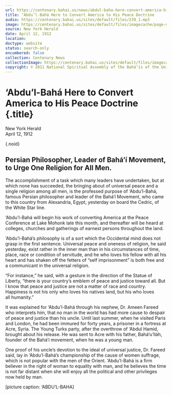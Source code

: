 ```yaml
---
url: https://centenary.bahai.us/news/abdul-baha-here-convert-america-his-peace-doctrine-1
title: ‘Abdu’l-Bahá Here to Convert America to His Peace Doctrine
audio: https://centenary.bahai.us/sites/default/files/239_1.mp3
image: https://centenary.bahai.us/sites/default/files/imagecache/page-main-image/images/press_clippings/04-12-1912%2CNew%20York%20Herald%2CAbdul%20Baha%20Here%20To%20Convert%20America%20to%20His%20Peace%20Doctrine.png
source: New York Herald
date: April 12, 1912
location: 
doctype: website
status: search-only
encumbered: false
collection: Centenary News
collectionImage: https://centenary.bahai.us/sites/default/files/imagecache/theme-image/main_image/abdulbaha-overview-small_0.jpg
copyright: © 2011 National Spiritual Assembly of the Bahá’ís of the United States
---
```



# ‘Abdu’l-Bahá Here to Convert America to His Peace Doctrine {.title}

New York Herald  
April 12, 1912  

{.noid}  



## Persian Philosopher, Leader of Bahá’í Movement, to Urge One Religion for All Men.

The accomplishment of a task which many leaders have undertaken, but at which none has succeeded, the bringing about of universal peace and a single religion among all men, is the professed purpose of ‘Abdu’l-Bahá, famous Persian philosopher and leader of the Bahá’í Movement, who came to this country from Alexandria, Egypt, yesterday on board the Cedric, of the White Star line.

‘Abdu’l-Bahá will begin his work of converting America at the Peace Conference at Lake Mohonk late this month, and thereafter will be heard at colleges, churches and gatherings of earnest persons throughout the land.

‘Abdu’l-Bahá’s philosophy is of a sort which the Occidental mind does not grasp in the first sentence. Universal peace and oneness of religion, he said yesterday, exist rather in the inner man than in his circumstances of time, place, race or condition of servitude, and he who loves his fellow with all his heart and has shaken off the fetters of “self imprisonment” is both free and a communicant in the universal religion.

“For instance,” he said, with a gesture in the direction of the Statue of Liberty, “there is your country’s emblem of peace and justice toward all. But I know that peace and justice are not a matter of race and country. Happiness is not his only who loves his natives land, but his who loves all humanity.”

It was explained for ‘Abdu’l-Bahá through his nephew, Dr. Ameen Fareed who interprets him, that no man in the world has had more cause to despair of peace and justice than his uncle. Until last summer, when he visited Paris and London, he had been immured for forty years, a prisoner in a fortress at Acre, Syria. The Young Turks party, after the overthrow of ‘Abdul Hamid, brought about his release. He was sent to Acre with his father, Bahá’u’lláh, founder of the Bahá’í movement, when he was a young man.

One proof of his uncle’s devotion to the ideal of universal justice, Dr. Fareed said, lay in ‘Abdu’l-Bahá’s championship of the cause of women suffrage, which is not popular with the men of the Orient. ‘Abdu’l-Bahá is a firm believer in the right of woman to equality with man, and he believes the time is not far distant when she will enjoy all the political and other privileges now held by man.

\[picture caption: ‘ABDU’L-BAHA\]